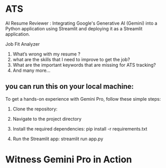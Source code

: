 # ATS

AI Resume Reviewer : Integrating Google's Generative AI (Gemini) into a Python application using Streamlit and deploying it as a Streamlit application.

Job Fit Analyzer

1. What’s wrong with my resume ? 
2. what are the skills that I need to improve to get the job? 
3. What are the important keywords that are missing for ATS tracking?
4. And many more...

## you can run this on your local machine:
To get a hands-on experience with Gemini Pro, follow these simple steps:
1. Clone the repository:  

2. Navigate to the project directory
   
3. Install the required dependencies: pip install -r requirements.txt

4. Run the Streamlit app: streamlit run app.py

# Witness Gemini Pro in Action 
